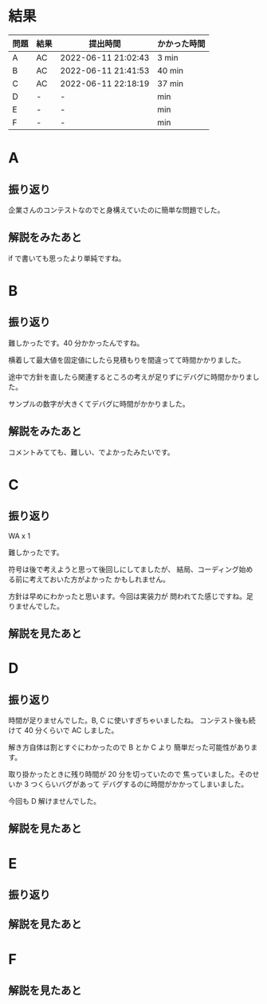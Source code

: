 # 結果

| 問題 | 結果 | 提出時間            | かかった時間 |
|------|------|---------------------|--------------|
| A    | AC   | 2022-06-11 21:02:43 | 3 min        |
| B    | AC   | 2022-06-11 21:41:53 | 40 min       |
| C    | AC   | 2022-06-11 22:18:19 | 37 min       |
| D    | -    | -                   |     min      |
| E    | -    | -                   |     min      |
| F    | -    | -                   |     min      |

# A

## 振り返り

企業さんのコンテストなのでと身構えていたのに簡単な問題でした。

## 解説をみたあと

if で書いても思ったより単純ですね。

# B

## 振り返り

難しかったです。40 分かかったんですね。

横着して最大値を固定値にしたら見積もりを間違ってて時間かかりました。

途中で方針を直したら関連するところの考えが足りずにデバグに時間かかりました。

サンプルの数字が大きくてデバグに時間がかかりました。

## 解説をみたあと

コメントみてても、難しい、でよかったみたいです。

# C

## 振り返り

WA x 1

難しかったです。

符号は後で考えようと思って後回しにしてましたが、
結局、コーディング始める前に考えておいた方がよかった
かもしれません。

方針は早めにわかったと思います。今回は実装力が
問われてた感じですね。足りませんでした。

## 解説を見たあと

# D

## 振り返り

時間が足りませんでした。B, C に使いすぎちゃいましたね。
コンテスト後も続けて 40 分くらいで AC しました。

解き方自体は割とすぐにわかったので B とか C より
簡単だった可能性があります。

取り掛かったときに残り時間が 20 分を切っていたので
焦っていました。そのせいか 3 つくらいバグがあって
デバグするのに時間がかかってしまいました。

今回も D 解けませんでした。

## 解説を見たあと

# E

## 振り返り

## 解説を見たあと

# F

## 解説を見たあと
